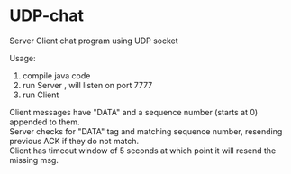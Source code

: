 # UDP-chat
Server Client chat program using UDP socket  

Usage:  
1. compile java code  
2. run Server <max sequence number>, will listen on port 7777  
3. run Client <address>  

Client messages have "DATA" and a sequence number (starts at 0) appended to them.  
Server checks for "DATA" tag and matching sequence number, resending previous ACK if they do not match.  
Client has timeout window of 5 seconds at which point it will resend the missing msg.  

